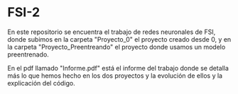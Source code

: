 # FSI-2

En este repositorio se encuentra el trabajo de redes neuronales de FSI,
donde subimos en la carpeta "Proyecto_0" el proyecto creado desde 0, y
en la carpeta "Proyecto_Preentreando" el proyecto donde usamos
un modelo preentrenado.

En el pdf llamado "Informe.pdf" está el informe del trabajo donde
se detalla más lo que hemos hecho en los dos proyectos y la
evolución de ellos y la explicación del código.
